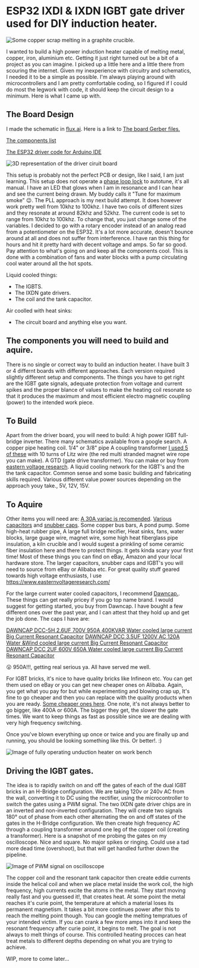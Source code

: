 # ESP32 IXDI & IXDN IGBT gate driver used for DIY induction heater.

![Some copper scrap melting in a graphite crucible.](https://github.com/metanurb21/esp32_igbt_driver/blob/main/images/melting-copper.jpg)

I wanted to build a high power induction heater capable of melting metal, copper, iron, aluminium etc.
Getting it just right turned out be a bit of a project as you can imagine. I picked up a little here and a little there from scouring the internet. Given my inexperience with circuitry and schematics, I needed it to be a simple as possible. I'm always playing around with microcontrollers and I am pretty comfortable coding, so I figured if I could do most the legwork with code, it should keep the circuit design to a minimum. Here is what I came up with.

## The Board Design

I made the schematic in [flux.ai](https://www.flux.ai/metanurb21/esp32-pwm-ixd630-igbt-driver-v2?editor=schematic). Here is a link to [The board Gerber files.](https://github.com/metanurb21/esp32_igbt_driver/blob/main/files/metanurb21-esp32-pwm-ixd630-igbt-driver-v2-Gerbers-Versionedf32863.zip)

[The components list](https://github.com/metanurb21/esp32_igbt_driver/blob/main/files/pick_and_place.csv)

[The ESP32 driver code for Arduino IDE](https://github.com/metanurb21/esp32_igbt_driver/blob/main/code/esp32__igbt_gate_driver.ino)

![3D representation of the driver ciruit board](https://github.com/metanurb21/esp32_igbt_driver/blob/main/images/igbt-driver.png)

This setup is probably not the perfect PCB or design, like I said, I am just learning. This setup does not operate a [phase loop lock](https://en.wikipedia.org/wiki/Phase-locked_loop) to autotune, it's all manual. I have an LED that glows when I am in resonance and I can hear and see the current being drawn. My buddy calls it "Tune for maximum smoke" :wink:. The PLL approach is my next build attempt. It does however work pretty well from 10khz to 100khz. I have two coils of different sizes and they resonate at around 82khz and 52khz. The current code is set to range from 10khz to 100khz. To change that, you just change some of the variables. I decided to go with a rotary encoder instead of an analog read from a potentiometer on the ESP32. It's a lot more accurate, doesn't bounce around at all and does not suffer from interference. I have ran this thing for hours and hit it pretty hard with decent voltage and amps. So far so good. Pay attention to what's going on and keep all the components cool. This is done with a combination of fans and water blocks with a pump circulating cool water around all the hot spots.

Liquid cooled things:

- The IGBTS.
- The IXDN gate drivers.
- The coil and the tank capacitor.

Air coolled with heat sinks:

- The circuit board and anything else you want.

## The components you will need to build and aquire.

There is no single or correct way to build an induction heater. I have built 3 or 4 differnt boards with different approaches. Each version required slightly different setup and components. The things you have to get right are the IGBT gate signals, adequate protection from voltage and current spikes and the proper blance of values to make the heating coil resonate so that it produces the maximum and most efficient electro magnetic coupling (power) to the intended work piece.

## To Build

Apart from the driver board, you will need to build:
A high power IGBT full-bridge inverter. There many schematics available from a google search.
A copper pipe heating coil. 1/4" or 3/8" pipe
A coupling transformer [I used 5 of these](https://www.easternvoltageresearch.com/ferrite-core-5000-1/) with 10 turns of Litz wire (the red multi stranded magnet wire rope you can make).
A GTD (gate drive transformer). You can make or buy from [eastern voltage research](https://www.easternvoltageresearch.com/gate-transformer-kit-5000-1/).
A liquid cooling network for the IGBT's and the the tank capacitor. Common sense and some basic building and fabricating skills required.
Various different value power sources depending on the approach youy take., 5V, 12V, 15V.

## To Aquire

Other items you will need are: [A 30A variac is recomended](https://www.ebay.com/itm/375079366063). [Various capacitors](https://www.ebay.com/itm/234559065702) and [snubber caps](https://www.ebay.com/itm/396177418199?_skw=snubber+capacitopr&itmmeta=01JMDDCM8SQPJGYN1PYTKN86BS&hash=item5c3e03a7d7:g:VE4AAOSwAYdno4WP&itmprp=enc%3AAQAKAAAA0FkggFvd1GGDu0w3yXCmi1c9mWgMXZX5fwHpwCae7OcaRXv1trcV3pJHvxD7N%2BYRzYReG5U4lVD76NHHILRzqmooxb7L2cbUsKP2JHcCTopAn1pdaqD1sa0glHSgaajgOATGAaY3qhzo%2BHvpVgDuLP%2FbjWafyUHbSjMkNS7ixHWHxHD6KvJA9vZjk2rkU%2FkQ3LNl9oBzikCl3rA7CmxaXTL2N42wPFiJ0QYJF6qiNYs4mD%2FDD%2FP0W9Pats5fIZlX6m4r4gOI%2FzUm9CFR3ZX5Mfk%3D%7Ctkp%3ABk9SR6bGsq2jZQ). Some copper bus bars, A pond pump. Some high-heat rubber pipe, A large full bridge recifier, Heat sinks, fans, water blocks, large guage wire, magnet wire, some high heat fiberglass pipe insulation, a kiln crucible and I would sugest a prinkling of some ceramic fiber insulation here and there to protect things. It gets kinda scary your first time!
Most of these things you can find on eBay, Amazon and your local hardware store.
The larger capacitors, snubber caps and IGBT's you will need to source from eBay or Alibaba etc.
For great quality stuff geared towards high voltage enthusiasts, I use https://www.easternvoltageresearch.com/

For the large current water cooled capacitors, I recommend [Dawncap.](https://www.dawncapacitors.com/home). These things can get really pricey if you go top name brand. I would suggest for getting started, you buy from Dawncap. I have bought a few different ones over the past year, and I can attest that they hold up and get the job done. The caps I have are:

[DAWNCAP DCC-5H 2.6UF 700V 950A 400KVAR Water cooled large current Big Current Resonant Capacitor](https://www.aliexpress.us/item/3256805434541389.html?spm=a2g0o.order_list.order_list_main.21.21ef1802Jx87JR&gatewayAdapt=glo2usa)
[DAWNCAP DCC 3.5UF 1200V AC 120A Water &Wind cooled large current Big Current Resonant Capacitor](https://www.aliexpress.us/item/3256805388886798.html?spm=a2g0o.order_list.order_list_main.26.21ef1802Jx87JR&gatewayAdapt=glo2usa)
[DAWNCAP DCC 2UF 600V 650A Water cooled large current Big Current Resonant Capacitor](https://www.aliexpress.us/item/3256805387045331.html?spm=a2g0o.order_list.order_list_main.31.21ef1802Jx87JR&gatewayAdapt=glo2usa)

:open_mouth: 950A!!!, getting real serious ya. All have served me well.

For IGBT bricks, it's nice to have quality bricks like Infineon etc. You can get them used on eBay or you can get new cheaper ones on Alibaba. Again, you get what you pay for but while experimenting and blowing crap up, It's fine to go cheaper and then you can replace with the quality products when you are ready. [Some cheaper ones here](https://www.aliexpress.us/item/3256805870685571.html?spm=a2g0o.order_list.order_list_main.277.21ef1802ginfNj&gatewayAdapt=glo2usa). One note, it's not always better to go bigger, like 400A or 600A. The bigger they get, the slower the gate times. We want to keep things as fast as possible since we are dealing with very high frequency switching.

Once you've blown everything up once or twice and you are finally up and running, you should be looking something like this. Or better!. :)

![Image of fully operating unduction heater on work bench](https://github.com/metanurb21/esp32_igbt_driver/blob/main/images/induction-heating-snapshot.jpg)

## Driving the IGBT gates.

The idea is to rapidly switch on and off the gates of each of the dual IGBT bricks in an H-Bridge configuration. We are taking 120v or 240v AC from the wall, converting it to DC using the rectifier, using the microcontroller to switch the gates using a PWM signal. The two IXDN gate driver chips are in an inverted and non-inverted configuration. They will create two signals 180° out of phase from each other alternating the on and off states of the gates in the H-Bridge configuration. We then create high frequency AC through a coupling transformer around one leg of the copper coil (creating a transformer). Here is a snapshot of me probing the gates on my oscilloscope. Nice and square. No major spikes or ringing. Could use a tad more dead time (overshoot), but that will get handled further down the pipeline.

![Image of PWM signal on oscilloscope](https://github.com/metanurb21/esp32_igbt_driver/blob/main/images/PWM.png)

The copper coil and the resonant tank capacitor then create eddie currents inside the helical coil and when we place metal inside the work coil, the high frequency, high currents excite the atoms in the metal. They start moving really fast and you guessed it!, that creates heat. At some point the metal reaches it's curie point, the temperature at which a material loses its permanent magnetism. It takes a bit more continues power after this to reach the melting point though. You can google the melting tempratues of your intended victim. If you can crank a few more amps into it and keep the resonant frequency after curie point, it begins to melt. The goal is not always to melt things of course. This controlled heating procces can heat treat metals to different depths depending on what you are trying to achieve.

WIP, more to come later...

